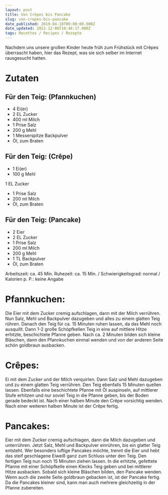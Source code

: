 ```yaml
---
layout: post
title: Von Crêpes bis Pancake
slug: von-crepes-bis-pancake
date_published: 2019-04-18T00:00:00.000Z
date_updated: 2021-12-06T10:46:17.000Z
tags: Recettes / Recipes / Rezepte
---
```


Nachdem uns unsere großen Kinder heute früh zum Frühstück mit Crêpes überrascht haben, hier das Rezept, was sie sich selber im Internet rausgesucht hatten.

# Zutaten

## Für den Teig: (Pfannkuchen)

- 4 	Ei(er)
- 2 EL	Zucker
- 400 ml	Milch
- 1 Prise Salz
- 200 g Mehl
- 1 Messerspitze Backpulver
- Öl, zum Braten

## Für den Teig: (Crêpe)

- 1 Ei(er)
- 100 g	Mehl

1 EL	Zucker
- 1 Prise Salz
- 200 ml Milch
- Öl, zum Braten

## Für den Teig: (Pancake)

- 2 Eier
- 2 EL Zucker
- 1 Prise Salz
- 200 ml Milch
- 200 g Mehl
- 1 TL Backpulver
- Öl, zum Braten

Arbeitszeit: ca. 45 Min. Ruhezeit: ca. 15 Min. / Schwierigkeitsgrad: normal / Kalorien p. P.: keine Angabe

# Pfannkuchen:

Die Eier mit dem Zucker cremig aufschlagen, dann mit der Milch verrühren. Nun Salz, Mehl und Backpulver dazugeben und alles zu einem glatten Teig rühren. Danach den Teig für ca. 15 Minuten ruhen lassen, da das Mehl noch ausquillt. Dann 1-2 große Schöpfkellen Teig in eine auf mittlere Hitze erhitzte, beschichtete Pfanne geben. Nach ca. 2 Minuten bilden sich kleine Bläschen, dann den Pfannkuchen einmal wenden und von der anderen Seite schön goldbraun ausbacken.

# Crêpes:

Ei mit dem Zucker und der Milch verquirlen. Dann Salz und Mehl dazugeben und zu einem glatten Teig verrühren. Den Teig ebenfalls 15 Minuten quellen lassen. Ebenfalls eine beschichtete Pfanne mit Öl auspinseln, auf mittlerer Stufe erhitzen und nur soviel Teig in die Pfanne geben, bis der Boden gerade bedeckt ist. Nach einer halben Minute den Crêpe vorsichtig wenden. Nach einer weiteren halben Minute ist der Crêpe fertig.

# Pancakes:

Eier mit dem Zucker cremig aufschlagen, dann die Milch dazugeben und unterrühren. Jetzt Salz, Mehl und Backpulver einrühren, bis ein glatter Teig entsteht. Wer besonders luftige Pancakes möchte, trennt die Eier und hebt das steif geschlagene Eiweiß ganz zum Schluss unter den Teig. Den fertigen Teig nun noch 15 Minuten ziehen lassen. In die erhitzte, gefettete Pfanne mit einer Schöpfkelle einen Klecks Teig geben und bei mittlerer Hitze ausbacken. Sobald sich kleine Bläschen bilden, den Pancake wenden. Wenn auch die zweite Seite goldbraun gebacken ist, ist der Pancake fertig. Da die Pancakes kleiner sind, kann man auch mehrere gleichzeitig in der Pfanne zubereiten.
